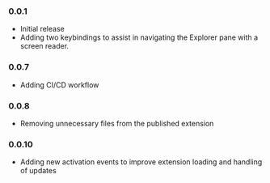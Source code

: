 ### 0.0.1

- Initial release
- Adding two keybindings to assist in navigating the Explorer pane with a screen reader.

### 0.0.7

- Adding CI/CD workflow

### 0.0.8

- Removing unnecessary files from the published extension

### 0.0.10

- Adding new activation events to improve extension loading and handling of updates

